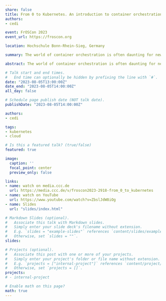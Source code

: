 ```yaml
---
share: false
title: From 0 to Kubernetes. An introduction to container orchestration with practical answers to common questions like "why?" Or "when?"
authors:
- cedi

event: FrOSCon 2023
event_url: https://froscon.org

location: Hochschule Bonn-Rhein-Sieg, Germany

summary: The world of container orchestration is often daunting for newcomers! But in this talk we will embark on a journey through the evolution of infrastructure management, from bare metal and virtual machines to the modern world of containers and their orchestration.

abstract: The world of container orchestration is often daunting for newcomers! But in this talk we will embark on a journey through the evolution of infrastructure management, from bare metal and virtual machines to the modern world of containers and their orchestration. After we get to know the history, we will highlight the use cases and talk about getting started in the Kubernetes world. In this insightful and entertaining talk, we'll explore the basics of container orchestration with Kubernetes together. First, let's lay a solid foundation by reviewing the basic concepts and history of this emerging technology. This gives us the necessary understanding to then turn to the practical aspects. Once we're on safe ground, let's take a look at the key steps to get into the world of Kubernetes. To do this, we share helpful tips and insights that will help you avoid common pitfalls and use this amazing technology with confidence. Our first focus is setting up a working Kubernetes cluster. We will show you step by step how you can set up your own cluster and what you should pay attention to. Now that we've covered the basics of building a cluster, let's move on to deploying workloads. We explain how you can successfully deploy your applications and services in Kubernetes and how you ensure that they run stably and efficiently. Using best practice examples, we will show you which proven methods and tools you can use to run your Kubernetes cluster efficiently and securely. We deal with the long-term management of your workloads in Kubernetes. We rely on reproducible deployments based on the GitOps workflow to ensure reliable and efficient use. We explain what GitOps is, how it works and what advantages it offers. We also give you practical advice and examples on how to implement and successfully use GitOps in your own Kubernetes cluster. Overall, this talk provides a comprehensive yet easy-to-understand introduction to the world of Kubernetes and container orchestration. We attach particular importance to the fact that the participants can absorb the information well and put it directly into practice. Our goal is to help you take full advantage of this innovative technology and make your infrastructure effective and future-proof.

# Talk start and end times.
#   End time can optionally be hidden by prefixing the line with `#`.
date: "2023-08-05T13:00:00Z"
date_end: "2023-08-05T14:00:00Z"
all_day: false

# Schedule page publish date (NOT talk date).
publishDate: "2023-08-05T14:00:00Z"

authors:
- cedi

tags:
- kubernetes
- cloud

# Is this a featured talk? (true/false)
featured: true

image:
  caption: ''
  focal_point: center
  preview_only: false

links:
- name: watch on media.ccc.de
  url: https://media.ccc.de/v/froscon2023-2918-from_0_to_kubernetes
- name: watch on YouTube
  url: https://www.youtube.com/watch?v=ZbslJdW8iOg
- name: Slides
  url: "slides/index.html"

# Markdown Slides (optional).
#   Associate this talk with Markdown slides.
#   Simply enter your slide deck's filename without extension.
#   E.g. `slides = "example-slides"` references `content/slides/example-slides.md`.
#   Otherwise, set `slides = ""`.
slides:

# Projects (optional).
#   Associate this post with one or more of your projects.
#   Simply enter your project's folder or file name without extension.
#   E.g. `projects = ["internal-project"]` references `content/project/deep-learning/index.md`.
#   Otherwise, set `projects = []`.
projects:
# - internal-project

# Enable math on this page?
math: true
---
```

